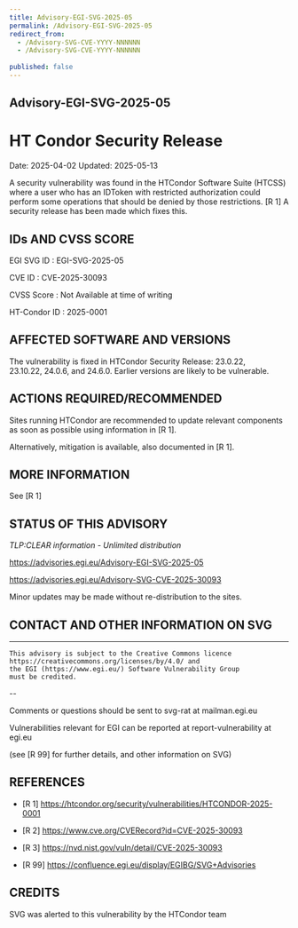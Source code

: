 ```yaml
---
title: Advisory-EGI-SVG-2025-05
permalink: /Advisory-EGI-SVG-2025-05
redirect_from:
  - /Advisory-SVG-CVE-YYYY-NNNNNN
  - /Advisory-SVG-CVE-YYYY-NNNNNN
  
published: false
---
```


## Advisory-EGI-SVG-2025-05

# HT Condor Security Release

Date:        2025-04-02
Updated:     2025-05-13
      
A security vulnerability was found in the HTCondor Software Suite (HTCSS)
where a user who has an IDToken with restricted authorization could perform 
some operations that should be denied by those restrictions. [R 1]
A security release has been made which fixes this. 
    
## IDs AND CVSS SCORE      

EGI SVG ID : EGI-SVG-2025-05
    
CVE ID     : CVE-2025-30093

CVSS Score : Not Available at time of writing
    
HT-Condor ID : 2025-0001

## AFFECTED SOFTWARE AND VERSIONS

The vulnerability is fixed in HTCondor Security Release: 23.0.22,  
23.10.22, 24.0.6, and 24.6.0.
Earlier versions are likely to be vulnerable.
    
## ACTIONS REQUIRED/RECOMMENDED

Sites running HTCondor are recommended to update relevant components 
as soon as possible using information in [R 1].

Alternatively, mitigation is available, also documented in [R 1].


## MORE INFORMATION

See [R 1]  

   
## STATUS OF THIS ADVISORY
                       
_TLP:CLEAR information - Unlimited distribution_ 
    
 https://advisories.egi.eu/Advisory-EGI-SVG-2025-05  
    
 https://advisories.egi.eu/Advisory-SVG-CVE-2025-30093  

Minor updates may be made without re-distribution to the sites.


## CONTACT AND OTHER INFORMATION ON SVG
  
-----------------------------
    This advisory is subject to the Creative Commons licence 
    https://creativecommons.org/licenses/by/4.0/ and
    the EGI (https://www.egi.eu/) Software Vulnerability Group 
    must be credited.
--
  
Comments or questions should be sent to
	svg-rat at mailman.egi.eu

Vulnerabilities relevant for EGI can be reported at
	report-vulnerability at egi.eu
    
(see [R 99] for further details, and other information on SVG)
    
    
## REFERENCES


- [R 1] <https://htcondor.org/security/vulnerabilities/HTCONDOR-2025-0001>
    
- [R 2] <https://www.cve.org/CVERecord?id=CVE-2025-30093>
    
- [R 3] <https://nvd.nist.gov/vuln/detail/CVE-2025-30093>

- [R 99] <https://confluence.egi.eu/display/EGIBG/SVG+Advisories>

## CREDITS

SVG was alerted to this vulnerability by the HTCondor team

